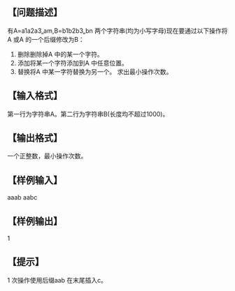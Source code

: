 ## 【问题描述】
有A=a1a2a3„am,B=b1b2b3„bn 两个字符串(均为小写字母)现在要通过以下操作将A 或A 的一个后缀修改为B：

1. 删除删除掉A 中的某一个字符。
2. 添加将某一个字符添加到A 中任意位置。
3. 替换将A 中某一字符替换为另一个。
求出最小操作次数。
## 【输入格式】
第一行为字符串A。第二行为字符串B(长度均不超过1000)。
## 【输出格式】
一个正整数，最小操作次数。
## 【样例输入】
aaab
aabc
## 【样例输出】
1
## 【提示】
1 次操作使用后缀aab 在末尾插入c。